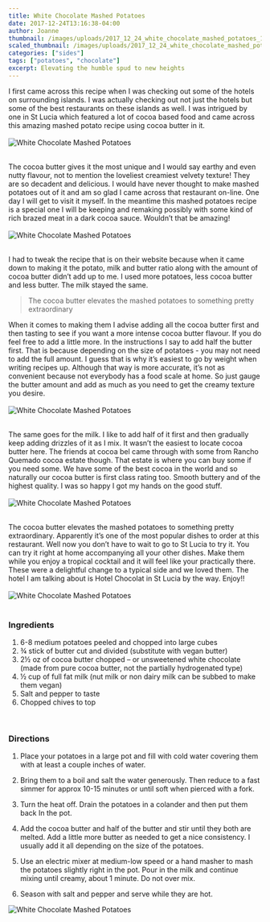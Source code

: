 ```yaml
---
title: White Chocolate Mashed Potatoes
date: 2017-12-24T13:16:38-04:00
author: Joanne
thumbnail: /images/uploads/2017_12_24_white_chocolate_mashed_potatoes_1.jpg
scaled_thumbnail: /images/uploads/2017_12_24_white_chocolate_mashed_potatoes_0.jpg
categories: ["sides"]
tags: ["potatoes", "chocolate"]
excerpt: Elevating the humble spud to new heights
---
```


I first came across this recipe when I was checking out some of the hotels on surrounding islands. I was actually checking out not just the hotels but some of the best restaurants on these islands as well.  I was intrigued by one in St Lucia which featured a lot of cocoa based food and came across this amazing mashed potato recipe using cocoa butter in it.
<br>
<br>
![White Chocolate Mashed Potatoes](/images/uploads/2017_12_24_white_chocolate_mashed_potatoes_2.jpg)
<br>
<br>

The cocoa butter gives it the most unique and I would say earthy and even nutty flavour, not to mention the loveliest creamiest velvety texture! They are so decadent and delicious. I would have never thought to make mashed potatoes out of it and am so glad I came across that restaurant on-line.  One day I will get to visit it myself. In the meantime this mashed potatoes recipe is a special one I will be keeping and remaking possibly with some kind of rich brazed meat in a dark cocoa sauce.  Wouldn’t that be amazing!
<br>
<br>
![White Chocolate Mashed Potatoes](/images/uploads/2017_12_24_white_chocolate_mashed_potatoes_3.jpg)
<br>
<br>

I had to tweak the recipe that is on their website because when it came down to making it the potato, milk and butter ratio along with the amount of cocoa butter didn’t add up to me. I used more potatoes, less cocoa butter and less butter.  The milk stayed the same.

> The cocoa butter elevates the mashed potatoes to something pretty extraordinary

When it comes to making them I advise adding all the cocoa butter first and then tasting to see if you want a more intense cocoa butter flavour. If you do feel free to add a little more. In the instructions I say to add half the butter first. That is because depending on the size of potatoes - you may not need to add the full amount.  I guess that is why it’s easiest to go by weight when writing recipes up. Although that way is more accurate, it’s not as convenient because not everybody has a food scale at home.  So just gauge the butter amount and add as much as you need to get the creamy texture you desire.
<br>
<br>
![White Chocolate Mashed Potatoes](/images/uploads/2017_12_24_white_chocolate_mashed_potatoes_4.jpg)
<br>
<br>

The same goes for the milk.  I like to add half of it first and then gradually keep adding drizzles of it as I mix. It wasn’t the easiest to locate cocoa butter here.  The friends at cocoa bel came through with some from Rancho Quemado cocoa estate though. That estate is where you can buy some if you need some. We have some of the best cocoa in the world and so naturally our cocoa butter is first class rating too. Smooth buttery and of the highest quality. I was so happy I got my hands on the good stuff.
<br>
<br>
![White Chocolate Mashed Potatoes](/images/uploads/2017_12_24_white_chocolate_mashed_potatoes_5.jpg)
<br>
<br>

The cocoa butter elevates the mashed potatoes to something pretty extraordinary. Apparently it’s one of the most popular dishes to order at this restaurant. Well now you don’t have to wait to go to St Lucia to try it.  You can try it right at home accompanying all your other dishes. Make them while you enjoy a tropical cocktail and it will feel like your practically there. These were a delightful change to a typical side and we loved them. The hotel I am talking about is Hotel Chocolat in St Lucia by the way. Enjoy!!
<br>
<br>
![White Chocolate Mashed Potatoes](/images/uploads/2017_12_24_white_chocolate_mashed_potatoes_6.jpg)
<br>
<br>

### Ingredients

1. 6-8 medium potatoes peeled and chopped into large cubes
1. &frac34; stick of butter cut and divided (substitute with vegan butter)
1. 2&frac12; oz of cocoa butter chopped – or unsweetened white chocolate (made from pure cocoa butter, not the partially hydrogenated type)
1. &frac12; cup of full fat milk (nut milk or non dairy milk can be subbed to make them vegan)
1. Salt and pepper to taste
1. Chopped chives to top
<br>

### Directions

1. Place your potatoes in a large pot and fill with cold water covering them with at least a couple inches of water.

1. Bring them to a boil and salt the water generously. Then reduce to a fast simmer for approx 10-15 minutes or until soft when pierced with a fork.  

1. Turn the heat off. Drain the potatoes in a colander and then put them back In the pot.

1. Add the cocoa butter and half of the butter and stir until they both are melted. Add a little more butter as needed to get a nice consistency. I usually add it all depending on the size of the potatoes.  

1. Use an electric mixer at medium-low speed or a hand masher to mash the potatoes slightly right in the pot. Pour in the milk and continue mixing until creamy, about 1 minute. Do not over mix.

1. Season with salt and pepper and serve while they are hot.  

![White Chocolate Mashed Potatoes](/images/uploads/2017_12_24_white_chocolate_mashed_potatoes_7.jpg)
